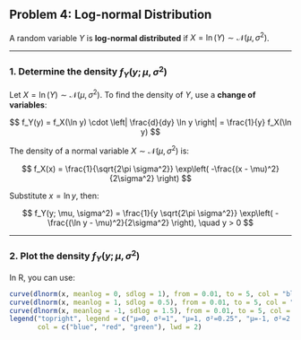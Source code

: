 ## Problem 4: Log-normal Distribution

A random variable $Y$ is **log-normal distributed** if $X = \ln(Y) \sim \mathcal{N}(\mu, \sigma^2)$.

---

### 1. Determine the density $f_Y(y; \mu, \sigma^2)$

Let $X = \ln(Y) \sim \mathcal{N}(\mu, \sigma^2)$. To find the density of $Y$, use a **change of variables**:

$$
f_Y(y) = f_X(\ln y) \cdot \left| \frac{d}{dy} \ln y \right| = \frac{1}{y} f_X(\ln y)
$$

The density of a normal variable $X \sim \mathcal{N}(\mu, \sigma^2)$ is:

$$
f_X(x) = \frac{1}{\sqrt{2\pi \sigma^2}} \exp\left( -\frac{(x - \mu)^2}{2\sigma^2} \right)
$$

Substitute $x = \ln y$, then:

$$
f_Y(y; \mu, \sigma^2) = \frac{1}{y \sqrt{2\pi \sigma^2}} \exp\left( -\frac{(\ln y - \mu)^2}{2\sigma^2} \right), \quad y > 0
$$

---

### 2. Plot the density $f_Y(y; \mu, \sigma^2)$

In R, you can use:

```r
curve(dlnorm(x, meanlog = 0, sdlog = 1), from = 0.01, to = 5, col = "blue", lwd = 2)
curve(dlnorm(x, meanlog = 1, sdlog = 0.5), from = 0.01, to = 5, col = "red", add = TRUE)
curve(dlnorm(x, meanlog = -1, sdlog = 1.5), from = 0.01, to = 5, col = "green", add = TRUE)
legend("topright", legend = c("μ=0, σ²=1", "μ=1, σ²=0.25", "μ=-1, σ²=2.25"),
       col = c("blue", "red", "green"), lwd = 2)
